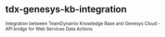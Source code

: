 # tdx-genesys-kb-integration
Integration between TeamDynamix Knowledge Base and Genesys Cloud - API bridge for Web Services Data Actions
